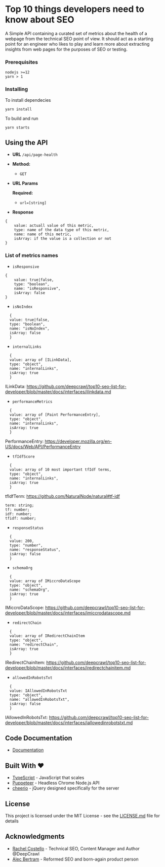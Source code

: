 # Top 10 things developers need to know about SEO

A Simple API containing a curated set of metrics about the health of a webpage from the technical SEO point of view. It should act as a starting point for an engineer who likes to play and learn more about extracting insights from web pages for the purposes of SEO or testing.

### Prerequisites

```
nodejs >=12
yarn > 1
```

### Installing

To install dependecies

```
yarn install
```

To build and run

```
yarn starts
```

## Using the API

- **URL**
  `/api/page-health`

- **Method:**

  - `GET`

- **URL Params**

  **Required:**

  - `url=[string]`

- **Response**

```
{
    value: actuall value of this metric,
    type: name of the data type of this metric,
    name: name of this metric,
    isArray: if the value is a collection or not
}
```

### List of metrics names

- `isResponsive`

```
{
    value: true|false,
    type: "boolean",
    name: "isResponsive",
    isArray: false
}
```

- `isNoIndex`

```
  {
  value: true|false,
  type: "boolean",
  name: "isNoIndex",
  isArray: false
  }
```

- `internalLinks`

```
  {
  value: array of [ILinkData],
  type: "object",
  name: "internalLinks",
  isArray: true
  }
```

ILinkData: https://github.com/deepcrawl/top10-seo-list-for-developer/blob/master/docs/interfaces/ilinkdata.md

- `performanceMetrics`

```
  {
  value: array of [Paint PerformanceEntry],
  type: "object",
  name: "internalLinks",
  isArray: true
  }
```

PerformanceEntry: https://developer.mozilla.org/en-US/docs/Web/API/PerformanceEntry

- `tfIdfScore`

```
  {
  value: array of 10 most important tfIdf terms,
  type: "object",
  name: "internalLinks",
  isArray: true
  }
```

tfIdfTerm: https://github.com/NaturalNode/natural#tf-idf

```
term: string;
tf: number;
idf: number;
tfidf: number;
```

- `responseStatus`

```
  {
  value: 200,
  type: "number",
  name: "responseStatus",
  isArray: false
  }
```

- `schemaOrg`

```
  {
  value: array of IMiccroDataScope
  type: "object",
  name: "schemaOrg",
  isArray: true
  }
```

IMiccroDataScope: https://github.com/deepcrawl/top10-seo-list-for-developer/blob/master/docs/interfaces/imiccrodatascope.md

- `redirectChain`

```
  {
  value: array of IRedirectChainItem
  type: "object",
  name: "redirectChain",
  isArray: true
  }
```

IRedirectChainItem: https://github.com/deepcrawl/top10-seo-list-for-developer/blob/master/docs/interfaces/iredirectchainitem.md

- `allowedInRobotsTxt`

```
  {
  value: IAllowedInRobotsTxt
  type: "object",
  name: "allowedInRobotsTxt",
  isArray: false
  }
```

IAllowedInRobotsTxt: https://github.com/deepcrawl/top10-seo-list-for-developer/blob/master/docs/interfaces/iallowedinrobotstxt.md

## Code Documentation

- [Documentation](https://github.com/deepcrawl/top10-seo-list-for-developer/blob/master/docs/README.md)

## Built With ❤️

- [TypeScript](https://www.typescriptlang.org/) - JavaScript that scales
- [Puppeteer](https://github.com/GoogleChrome/puppeteer) - Headless Chrome Node.js API
- [cheerio](https://github.com/cheeriojs/cheerio) - jQuery designed specifically for the server

## License

This project is licensed under the MIT License - see the [LICENSE.md](LICENSE.md) file for details

## Acknowledgments

- [Rachel Costello](https://twitter.com/rachellcostello) - Technical SEO, Content Manager and Author @DeepCrawl
- [Alec Bertram](https://twitter.com/KiwiAlec) - Reformed SEO and born-again product person
